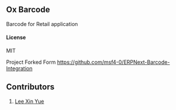 ## Ox Barcode

Barcode for Retail application

#### License

MIT


Project Forked Form https://github.com/msf4-0/ERPNext-Barcode-Integration
## Contributors
1. [Lee Xin Yue](https://github.com/leexy0)